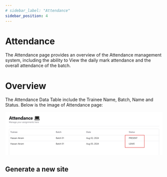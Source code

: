 ```yaml
---
# sidebar_label: "Attendance"
sidebar_position: 4
---
```


<link rel="stylesheet" href="path/to/custom.css"/>

# Attendance

<div class="mt-5">The Attendance page provides an overview of the Attendance management system, including the ability to View the daily mark attendance and the overall attendance of the batch.</div>

<h1 class="font-bold mt-5">Overview</h1>
<div class="mt-5">The Attendance Data Table include the Trainee Name, Batch, Name and Status. Below is the image of Attendance page:</div>

<img src="https://github.com/aisaanwar62/Docusaurus-document/blob/main/static/img/trainee-attendance.png?raw=true
" class="w-auto h-auto my-8 border shadow-md"/>

## Generate a new site
